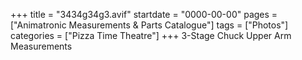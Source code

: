 +++
title = "3434g34g3.avif"
startdate = "0000-00-00"
pages = ["Animatronic Measurements & Parts Catalogue"]
tags = ["Photos"]
categories = ["Pizza Time Theatre"]
+++
3-Stage Chuck Upper Arm Measurements
